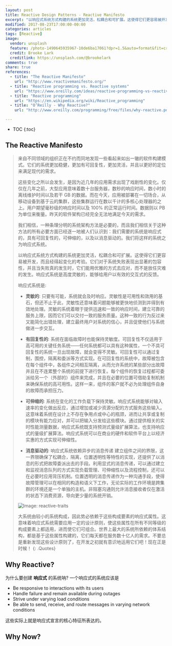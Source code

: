 ```yaml
---
layout: post
title: Reactive Design Patterns - Reactive Manifesto
excerpt: "以响应式系统方式构建的系统更加灵活，松耦合和可扩展。这使得它们更容易被开发，而且经得起变化的考验。它们对于系统失败表现出显著的包容性，并且当失败真的发生时，它们能用优雅的方式去应对，而不是放任灾难的发生。响应式系统是高度灵敏的，能够给用户以有效的交互式的反馈。"
modified: 2017-08-23T17:00:00-00:00
categories: articles
tags: [Reactive]
image:
  vendor: unsplash
  feature: /photo-1490645935967-10de6ba17061?dpr=1.5&auto=format&fit=crop&w=1080&h=735&q=80&cs=tinysrgb&crop=
  credit: Brooke Lark
  creditlink: https://unsplash.com/@brookelark
comments: true
share: true
references:
  - title: "The Reactive Manifesto"
    url: "http://www.reactivemanifesto.org/"
  - title: "Reactive programming vs. Reactive systems"
    url: "https://www.oreilly.com/ideas/reactive-programming-vs-reactive-systems"
  - title: "Reactive programming"
    url: "https://en.wikipedia.org/wiki/Reactive_programming"
  - title: "O’Reilly - Why Reactive?"
    url: "http://www.oreilly.com/programming/free/files/why-reactive.pdf"

---
```


* TOC
{:toc}

## The Reactive Manifesto

>来自不同领域的组织正在不约而同地发现一些看起来如出一辙的软件构建模式。它们的系统更加稳健，更加有可回复性，更加灵活，并且以更好的定位来满足现代的需求。
>
>这些变化之所以会发生，是因为近几年的应用需求出现了戏剧性的变化。仅仅在几年之前，大型应用意味着数十台服务器，数秒的响应时间，数小时的离线维护时间以及若干 GB 的数据。而在今天，应用被部署在一切场合，从移动设备到基于云的集群，这些集群运行在数以千计的多核心处理器的之上。用户期望毫秒级的响应时间以及 100% 的正常运行时间。数据则以 PB 为单位来衡量。昨天的软件架构已经完全无法地满足今天的需求。
>
>我们相信，一种条理分明的系统架构方法是必要的，而且我们相信关于这种方法的所有必要方面已经逐一地被人们认识到：我们需要的系统是响应式的，具有可回复性的，可伸缩的，以及以消息驱动的。我们将这样的系统之为响应式系统。
>
>以响应式系统方式构建的系统更加灵活，松耦合和可扩展。这使得它们更容易被开发，而且经得起变化的考验。它们对于系统失败表现出显著的包容性，并且当失败真的发生时，它们能用优雅的方式去应对，而不是放任灾难的发生。响应式系统是高度灵敏的，能够给用户以有效的交互式的反馈。
>
>响应式系统是:
>
> * **灵敏的**: 只要有可能，系统就会及时响应。灵敏性是可用性和效用的基石，但还不止于此，灵敏性还意味着问题能够被更快地侦测到并得到有效地处理。灵敏的系统着眼于提供迅速和一致的响应时间，建立可靠的服务上限，因而它们可以交付一致的服务质量。这种一致的行为反过来又能简化出错处理，建立最终用户对系统的信心，并且促使他们与系统做进一步交互。
>
> * **有回复性的**: 系统在面临故障时也能保持灵敏度。可回复性不仅适用于高可用的关键任务系统——任何系统都可以具有这种属性，一个不具可回复性的系统一旦出现故障，就会变得不灵敏。可回复性可以通过复制，围控，隔离和委派等方式实现。在可回复性的系统中，故障被包含在每个组件中，各组件之间相互隔离，从而允许系统的某些部分出故障并且在不连累整个系统的前提下进行恢复。每个组件的恢复过程都可委派给另一个（外部的）组件来完成，并且在必要的位置可借助复制机制来确保系统的高可用性。这样一来，组件的客户就不必为处理组件自身的故障而承担压力。
>
> * **可伸缩的**: 系统在变化的工作负载下保持灵敏。响应式系统能够对输入速率的变化做出反应，通过增加或减少资源分配的方式服务这些输入。这意味着系统在设计上不存在争用点或中心的瓶颈，进而让共享或复制的模块有能力应对，并可以把输入分发给这些模块。通过提供相关的实时性能测量数据，响应式系统既支持预测式量级扩展算法，也支持响应式的量级扩展算法。响应式系统可以在商业的硬件和软件平台上以经济实惠的方式实现可伸缩性。
>
> * **消息驱动的**: 响应式系统依赖异步的消息传递 建立组件之间的界限，这一界限确保了松耦合，隔离，位置透明性等特性的实现，还提供了以消息的形式把故障委派出去的手段。利用显式的消息传递，可以通过建立和监视消息队列的方式实现负载管理、可伸缩性以及流程控制，还可以在必要时应用背压机制。位置透明的消息传递作为一种沟通手段，使得故障管理可以在相同的构造和语义下工作，无论实际的工作环境是跨集群的环境还是一个单独的主机。非阻塞沟通则允许消息接收者仅在激活的状态下消费资源，导向更少量的系统开销。
>
> ![Image: reactive-traits](http://www.reactivemanifesto.org/images/reactive-traits-zh-cn.svg)
>
>大系统由较小的系统构成，因此势必依赖于这些构成要素的响应式属性。这意味着响应式系统需要应用一定的设计原则，使这些属性在所有不同等级的构成要素上都适用，进而使它们可组合。世界上最大的系统所依赖的体系结构，都是基于这些属性构建的，它们每天都在服务数十亿人的需求。不要总是重新发现这些设计原则了，在开发之初就有意识地运用它们吧！现在正是时候！
{: .Quotes}

## Why Reactive?

为什么要创建 **响应式** 的系统呐? 一个响应式的系统应该是

* Be responsive to interactions with its users
* Handle failure and remain available during outages
* Strive under varying load conditions
* Be able to send, receive, and route messages in varying network conditions

这些实际上就是响应式宣言的核心特征所表达的。



## Why Now?
